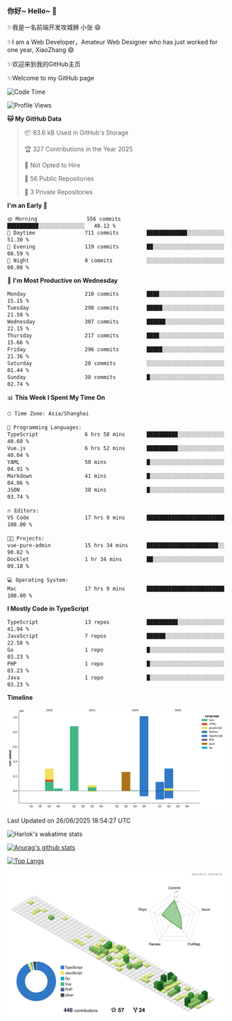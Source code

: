 ### 你好~ Hello~ 👋

✨我是一名前端开发攻城狮 小张 😄

✨I am a Web Developer，Amateur Web Designer who has just worked for one year, XiaoZhang 😄

✨欢迎来到我的GitHub主页

✨Welcome to my GitHub page
<!--
**7148505/7148505** is a ✨ _special_ ✨ repository because its `README.md` (this file) appears on your GitHub profile.

Here are some ideas to get you started:

- 🔭 I’m currently working on ...
- 🌱 I’m currently learning ...
- 👯 I’m looking to collaborate on ...
- 🤔 I’m looking for help with ...
- 💬 Ask me about ...
- 📫 How to reach me: ...
- 😄 Pronouns: ...
- ⚡ Fun fact: ...
-->

<!--START_SECTION:waka-->
![Code Time](http://img.shields.io/badge/Code%20Time-2%2C731%20hrs%2037%20mins-blue)

![Profile Views](http://img.shields.io/badge/Profile%20Views-2-blue)

**🐱 My GitHub Data** 

> 📦 83.6 kB Used in GitHub's Storage 
 > 
> 🏆 327 Contributions in the Year 2025
 > 
> 🚫 Not Opted to Hire
 > 
> 📜 56 Public Repositories 
 > 
> 🔑 3 Private Repositories 
 > 
**I'm an Early 🐤** 

```text
🌞 Morning                556 commits         ██████████░░░░░░░░░░░░░░░   40.12 % 
🌆 Daytime                711 commits         █████████████░░░░░░░░░░░░   51.30 % 
🌃 Evening                119 commits         ██░░░░░░░░░░░░░░░░░░░░░░░   08.59 % 
🌙 Night                  0 commits           ░░░░░░░░░░░░░░░░░░░░░░░░░   00.00 % 
```
📅 **I'm Most Productive on Wednesday** 

```text
Monday                   210 commits         ████░░░░░░░░░░░░░░░░░░░░░   15.15 % 
Tuesday                  298 commits         █████░░░░░░░░░░░░░░░░░░░░   21.50 % 
Wednesday                307 commits         ██████░░░░░░░░░░░░░░░░░░░   22.15 % 
Thursday                 217 commits         ████░░░░░░░░░░░░░░░░░░░░░   15.66 % 
Friday                   296 commits         █████░░░░░░░░░░░░░░░░░░░░   21.36 % 
Saturday                 20 commits          ░░░░░░░░░░░░░░░░░░░░░░░░░   01.44 % 
Sunday                   38 commits          █░░░░░░░░░░░░░░░░░░░░░░░░   02.74 % 
```


📊 **This Week I Spent My Time On** 

```text
🕑︎ Time Zone: Asia/Shanghai

💬 Programming Languages: 
TypeScript               6 hrs 58 mins       ██████████░░░░░░░░░░░░░░░   40.60 % 
Vue.js                   6 hrs 52 mins       ██████████░░░░░░░░░░░░░░░   40.04 % 
YAML                     50 mins             █░░░░░░░░░░░░░░░░░░░░░░░░   04.91 % 
Markdown                 41 mins             █░░░░░░░░░░░░░░░░░░░░░░░░   04.06 % 
JSON                     38 mins             █░░░░░░░░░░░░░░░░░░░░░░░░   03.74 % 

🔥 Editors: 
VS Code                  17 hrs 9 mins       █████████████████████████   100.00 % 

🐱‍💻 Projects: 
vue-pure-admin           15 hrs 34 mins      ███████████████████████░░   90.82 % 
Docklet                  1 hr 34 mins        ██░░░░░░░░░░░░░░░░░░░░░░░   09.18 % 

💻 Operating System: 
Mac                      17 hrs 9 mins       █████████████████████████   100.00 % 
```

**I Mostly Code in TypeScript** 

```text
TypeScript               13 repos            ██████████░░░░░░░░░░░░░░░   41.94 % 
JavaScript               7 repos             ██████░░░░░░░░░░░░░░░░░░░   22.58 % 
Go                       1 repo              █░░░░░░░░░░░░░░░░░░░░░░░░   03.23 % 
PHP                      1 repo              █░░░░░░░░░░░░░░░░░░░░░░░░   03.23 % 
Java                     1 repo              █░░░░░░░░░░░░░░░░░░░░░░░░   03.23 % 
```



**Timeline**

![Lines of Code chart](https://raw.githubusercontent.com/littleCareless/littleCareless/master/assets/bar_graph.png)


 Last Updated on 26/06/2025 18:54:27 UTC
<!--END_SECTION:waka-->
![Harlok's wakatime stats](https://github-readme-stats.vercel.app/api/wakatime?username=littleCareless)

[![Anurag's github stats](https://github-readme-stats.vercel.app/api?username=littleCareless)](https://github.com/anuraghazra/github-readme-stats)

[![Top Langs](https://github-readme-stats.vercel.app/api/top-langs/?username=littleCareless&layout=compact)](https://github.com/anuraghazra/github-readme-stats)

![](./profile-3d-contrib/profile-green-animate.svg)
